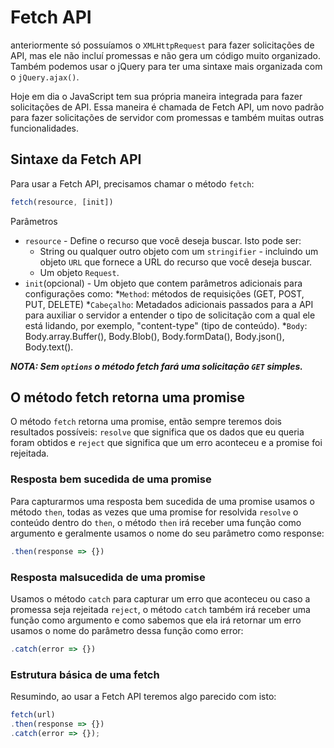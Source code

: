 # Fetch API

anteriormente só possuíamos  o `XMLHttpRequest` para fazer solicitações de API, mas ele não incluí promessas e não gera um código muito organizado. Também podemos usar o jQuery para ter uma sintaxe mais organizada com o `jQuery.ajax()`.

Hoje em dia o JavaScript tem sua própria maneira integrada para fazer solicitações de API. Essa maneira é chamada de Fetch API, um novo padrão para fazer solicitações de servidor com promessas e também muitas outras funcionalidades.

## Sintaxe da Fetch API

Para usar a Fetch API, precisamos chamar o método `fetch`:

```js
fetch(resource, [init])
```

Parâmetros

* `resource` - Define o recurso que você deseja buscar. Isto pode ser:
  * String ou qualquer outro objeto com um `stringifier` - incluindo um objeto `URL` que fornece a URL do recurso que você deseja buscar.
  * Um objeto `Request`.
* `init`(opcional) - Um objeto que contem parâmetros adicionais para configurações como:
  *`Method`:  métodos de requisições (GET, POST, PUT, DELETE)
  *`Cabeçalho`: Metadados adicionais passados para a API para auxiliar o servidor a entender o tipo de solicitação com a qual ele está lidando, por exemplo, "content-type" (tipo de conteúdo).
  *`Body`:  Body.array.Buffer(), Body.Blob(), Body.formData(), Body.json(), Body.text().

***NOTA: Sem `options` o método fetch fará uma solicitação `GET` simples.***

## O método fetch retorna uma promise

O método `fetch` retorna uma promise, então sempre teremos dois resultados possíveis: `resolve` que significa que os dados que eu queria foram obtidos e `reject` que significa que um erro aconteceu e a promise foi rejeitada.

### Resposta bem sucedida de uma promise

Para capturarmos uma resposta bem sucedida de uma promise usamos o método `then`, todas as vezes que uma promise for resolvida `resolve` o conteúdo dentro do `then`, o método `then` irá receber uma função como argumento e geralmente usamos o nome do seu parâmetro como response:

```js
.then(response => {})
```

### Resposta malsucedida de uma promise

Usamos o método `catch` para capturar um erro que aconteceu ou caso a promessa seja rejeitada `reject`, o método `catch` também irá receber uma função como argumento e como sabemos que ela irá retornar um erro usamos o nome do parâmetro dessa função como error:

```js
.catch(error => {})
```

### Estrutura básica de uma fetch

Resumindo, ao usar a Fetch API teremos algo parecido com isto:

```js
fetch(url)
.then(response => {})
.catch(error => {});
```

